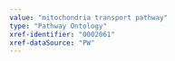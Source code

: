 ```yaml
---
value: "mitochondria transport pathway"
type: "Pathway Ontology"
xref-identifier: "0002061"
xref-dataSource: "PW"
---
```

